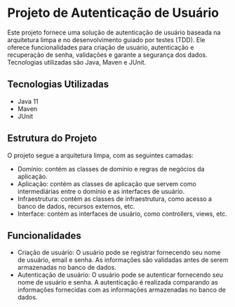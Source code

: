# Projeto de Autenticação de Usuário
Este projeto fornece uma solução de autenticação de usuário baseada na arquitetura limpa e no desenvolvimento guiado por testes (TDD). Ele oferece funcionalidades para criação de usuário, autenticação e recuperação de senha, validações e garante a segurança dos dados. Tecnologias utilizadas são Java, Maven e JUnit.

## Tecnologias Utilizadas
- Java 11
- Maven
- JUnit

## Estrutura do Projeto
O projeto segue a arquitetura limpa, com as seguintes camadas:

- Domínio: contém as classes de domínio e regras de negócios da aplicação.
- Aplicação: contém as classes de aplicação que servem como intermediárias entre o domínio e as interfaces de usuário.
- Infraestrutura: contém as classes de infraestrutura, como acesso a banco de dados, recursos externos, etc.
- Interface: contém as interfaces de usuário, como controllers, views, etc.

## Funcionalidades
- Criação de usuário: O usuário pode se registrar fornecendo seu nome de usuário, email e senha. As informações são validadas antes de serem armazenadas no banco de dados.
- Autenticação de usuário: O usuário pode se autenticar fornecendo seu nome de usuário e senha. A autenticação é realizada comparando as informações fornecidas com as informações armazenadas no banco de dados.
